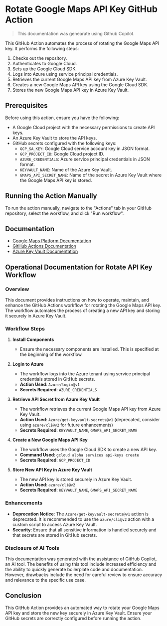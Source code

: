 # Rotate Google Maps API Key GitHub Action

> This documentation was genearate using Github Copilot.

This GitHub Action automates the process of rotating the Google Maps API key. It performs the following steps:

1. Checks out the repository.
2. Authenticates to Google Cloud.
3. Sets up the Google Cloud SDK.
4. Logs into Azure using service principal credentials.
5. Retrieves the current Google Maps API key from Azure Key Vault.
6. Creates a new Google Maps API key using the Google Cloud SDK.
7. Stores the new Google Maps API key in Azure Key Vault.

## Prerequisites

Before using this action, ensure you have the following:

- A Google Cloud project with the necessary permissions to create API keys.
- An Azure Key Vault to store the API keys.
- GitHub secrets configured with the following keys:
  - `GCP_SA_KEY`: Google Cloud service account key in JSON format.
  - `GCP_PROJECT_ID`: Google Cloud project ID.
  - `AZURE_CREDENTIALS`: Azure service principal credentials in JSON format.
  - `KEYVAULT_NAME`: Name of the Azure Key Vault.
  - `GMAPS_API_SECRET_NAME`: Name of the secret in Azure Key Vault where the Google Maps API key is stored.

## Running the Action Manually

To run the action manually, navigate to the "Actions" tab in your GitHub repository, select the workflow, and click "Run workflow".

## Documentation

- [Google Maps Platform Documentation](https://developers.google.com/maps/apis-by-platform)
- [GitHub Actions Documentation](https://docs.github.com/en/actions)
- [Azure Key Vault Documentation](https://learn.microsoft.com/en-us/azure/key-vault/)

## Operational Documentation for Rotate API Key Workflow

### Overview
This document provides instructions on how to operate, maintain, and enhance the GitHub Actions workflow for rotating the Google Maps API key. The workflow automates the process of creating a new API key and storing it securely in Azure Key Vault.

### Workflow Steps

1. **Install Components**
   - Ensure the necessary components are installed. This is specified at the beginning of the workflow.

2. **Login to Azure**
   - The workflow logs into the Azure tenant using service principal credentials stored in GitHub secrets.
   - **Action Used**: `Azure/login@v1`
   - **Secrets Required**: `AZURE_CREDENTIALS`

3. **Retrieve API Secret from Azure Key Vault**
   - The workflow retrieves the current Google Maps API key from Azure Key Vault.
   - **Action Used**: `Azure/get-keyvault-secrets@v1` (deprecated, consider using `azure/cli@v2` for future enhancements)
   - **Secrets Required**: `KEYVAULT_NAME`, `GMAPS_API_SECRET_NAME`

4. **Create a New Google Maps API Key**
   - The workflow uses the Google Cloud SDK to create a new API key.
   - **Command Used**: `gcloud alpha services api-keys create`
   - **Secrets Required**: `GCP_PROJECT_ID`

5. **Store New API Key in Azure Key Vault**
   - The new API key is stored securely in Azure Key Vault.
   - **Action Used**: `azure/cli@v2`
   - **Secrets Required**: `KEYVAULT_NAME`, `GMAPS_API_SECRET_NAME`

### Enhancements

- **Deprecation Notice**: The `Azure/get-keyvault-secrets@v1` action is deprecated. It is recommended to use the `azure/cli@v2` action with a custom script to access Azure Key Vault.
- **Security**: Ensure that all sensitive information is handled securely and that secrets are stored in GitHub secrets.

### Disclosure of AI Tools
This documentation was generated with the assistance of GitHub Copilot, an AI tool. The benefits of using this tool include increased efficiency and the ability to quickly generate boilerplate code and documentation. However, drawbacks include the need for careful review to ensure accuracy and relevance to the specific use case.

## Conclusion

This GitHub Action provides an automated way to rotate your Google Maps API key and store the new key securely in Azure Key Vault. Ensure your GitHub secrets are correctly configured before running the action.